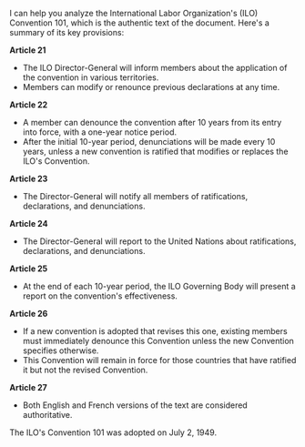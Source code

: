 I can help you analyze the International Labor Organization's (ILO) Convention 101, which is the authentic text of the document. Here's a summary of its key provisions:

**Article 21**

* The ILO Director-General will inform members about the application of the convention in various territories.
* Members can modify or renounce previous declarations at any time.

**Article 22**

* A member can denounce the convention after 10 years from its entry into force, with a one-year notice period.
* After the initial 10-year period, denunciations will be made every 10 years, unless a new convention is ratified that modifies or replaces the ILO's Convention.

**Article 23**

* The Director-General will notify all members of ratifications, declarations, and denunciations.

**Article 24**

* The Director-General will report to the United Nations about ratifications, declarations, and denunciations.

**Article 25**

* At the end of each 10-year period, the ILO Governing Body will present a report on the convention's effectiveness.

**Article 26**

* If a new convention is adopted that revises this one, existing members must immediately denounce this Convention unless the new Convention specifies otherwise.
* This Convention will remain in force for those countries that have ratified it but not the revised Convention.

**Article 27**

* Both English and French versions of the text are considered authoritative.

The ILO's Convention 101 was adopted on July 2, 1949.